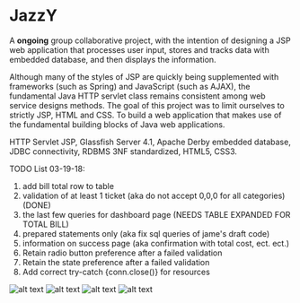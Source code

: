 # JazzY
A <strong>ongoing</strong> group collaborative project, with the intention of designing a JSP web application that processes user input, stores and tracks data with embedded database, and then displays the information.

Although many of the styles of JSP are quickly being supplemented with frameworks (such as Spring) and JavaScript (such as AJAX), the fundamental Java HTTP servlet class remains consistent among web service designs methods. The goal of this project was to limit ourselves to strictly JSP, HTML and CSS. To build a web application that makes use of the fundamental building blocks of Java web applications.

HTTP Servlet JSP, Glassfish Server 4.1, Apache Derby embedded database, JDBC connectivity, RDBMS 3NF standardized, HTML5, CSS3.

TODO List 03-19-18: 
1. add bill total row to table
2. validation of at least 1 ticket (aka do not accept 0,0,0 for all categories) (DONE) 
3. the last few queries for dashboard page (NEEDS TABLE EXPANDED FOR TOTAL BILL)
4. prepared statements only (aka fix sql queries of jame's draft code)
5. information on success page (aka confirmation with total cost, ect. ect.) 
6. Retain radio button preference after a failed validation
7. Retain the state preference after a failed validation
8. Add correct try-catch {conn.close()} for resources

![alt text](https://github.com/jpwilliams000/JazzY/blob/master/pictures/orderpage.PNG)
![alt text](https://github.com/jpwilliams000/JazzY/blob/master/pictures/dashboard.PNG)
![alt text](https://github.com/jpwilliams000/JazzY/blob/master/pictures/ERD.PNG)
![alt text](https://github.com/jpwilliams000/JazzY/blob/master/pictures/datadictionary.PNG)
